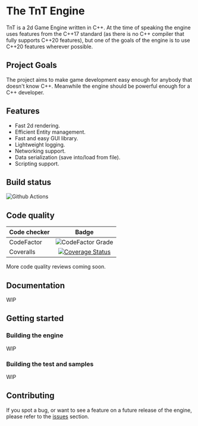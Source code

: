 # The TnT Engine

TnT is a 2d Game Engine written in C++. At the time of speaking the engine uses features from the C++17 standard (as there is no C++ compiler that fully supports C++20 features), but one of the goals of the engine is to use C++20 features wherever possible.

## Project Goals

The project aims to make game development easy enough for anybody that doesn't know C++. Meanwhile the engine should be powerful enough for a C++ developer.

## Features

* Fast 2d rendering.
* Efficient Entity management.
* Fast and easy GUI library.
* Lightweight logging.
* Networking support.
* Data serialization (save into/load from file).
* Scripting support.

## Build status
![Github Actions](https://github.com/TerensTare/tnt/workflows/CI/badge.svg)

## Code quality

|Code checker | Badge
|:------------|:-----:
|CodeFactor   | ![CodeFactor Grade](https://img.shields.io/codefactor/grade/github/TerensTare/tnt/master)
| Coveralls   |[![Coverage Status](https://coveralls.io/repos/github/TerensTare/tnt/badge.svg?branch=master)](https://coveralls.io/github/TerensTare/tnt?branch=master)
More code quality reviews coming soon.

## Documentation
WIP

## Getting started

### Building the engine
WIP

### Building the test and samples
WIP

## Contributing
If you spot a bug, or want to see a feature on a future release of the engine, please refer to the [issues](https://github.com/TerensTare/tnt/issues) section.
